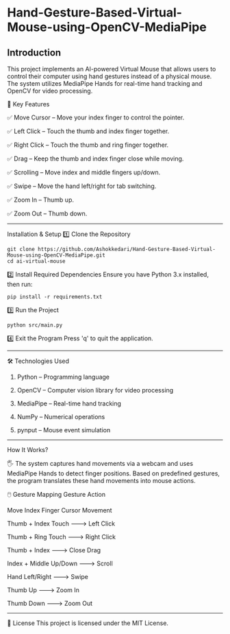 # Hand-Gesture-Based-Virtual-Mouse-using-OpenCV-MediaPipe
## Introduction
This project implements an AI-powered Virtual Mouse that allows users to control their computer using hand gestures instead of a physical mouse. The system utilizes MediaPipe Hands for real-time hand tracking and OpenCV for video processing.

🎯 Key Features

✅ Move Cursor – Move your index finger to control the pointer.

✅ Left Click – Touch the thumb and index finger together.

✅ Right Click – Touch the thumb and ring finger together.

✅ Drag – Keep the thumb and index finger close while moving.

✅ Scrolling – Move index and middle fingers up/down.

✅ Swipe – Move the hand left/right for tab switching.

✅ Zoom In – Thumb up.

✅ Zoom Out – Thumb down.

---
 Installation & Setup
1️⃣ Clone the Repository
```
git clone https://github.com/Ashokkedari/Hand-Gesture-Based-Virtual-Mouse-using-OpenCV-MediaPipe.git
cd ai-virtual-mouse
```
2️⃣ Install Required Dependencies
Ensure you have Python 3.x installed, then run:
```
pip install -r requirements.txt
```
3️⃣ Run the Project
```
python src/main.py
```
4️⃣ Exit the Program
Press 'q' to quit the application.

---


🛠️ Technologies Used

1. Python – Programming language

2. OpenCV – Computer vision library for video processing

3. MediaPipe – Real-time hand tracking

4. NumPy – Numerical operations

5. pynput – Mouse event simulation

---





 How It Works?
 
🖐️ The system captures hand movements via a webcam and uses MediaPipe Hands to detect finger positions. Based on predefined gestures, the program translates these hand movements into mouse actions.

🖱️ Gesture Mapping
Gesture	Action

Move Index Finger	Cursor Movement

Thumb + Index Touch	     ---> Left Click

Thumb + Ring Touch	      ---> Right Click

Thumb + Index	           ---> Close	Drag

Index + Middle Up/Down	  ---> Scroll

Hand Left/Right         	---> Swipe

Thumb Up	                ---> Zoom In

Thumb Down	              ---> Zoom Out

---

📜 License
This project is licensed under the MIT License.








